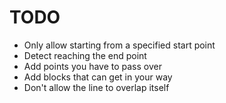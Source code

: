 # TODO

* Only allow starting from a specified start point
* Detect reaching the end point
* Add points you have to pass over
* Add blocks that can get in your way
* Don't allow the line to overlap itself
